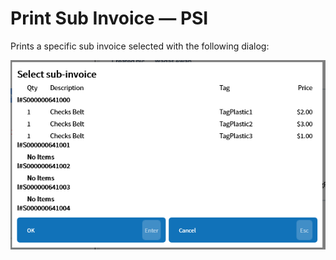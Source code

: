 # Print Sub Invoice — PSI

Prints a specific sub invoice selected with the following dialog:

![Select Sub-Invoice](/.attachments/Documentation/PrintSubInvoice.png "Select Sub-Invoice")